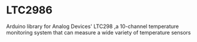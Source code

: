 # LTC2986
Arduino library for Analog Devices' LTC298 ,a 10-channel temperature monitoring system that can measure a wide variety of temperature sensors 
